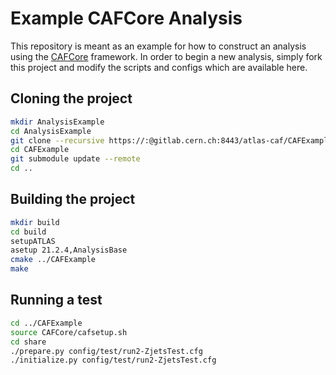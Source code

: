 Example CAFCore Analysis
=========================

This repository is meant as an example for how to construct an analysis using the [CAFCore](https://gitlab.cern.ch/atlas-caf/CAFCore) framework. In order to begin a new analysis, simply fork this project and modify the scripts and configs which are available here.

Cloning the project
--------------------

```bash
mkdir AnalysisExample
cd AnalysisExample
git clone --recursive https://:@gitlab.cern.ch:8443/atlas-caf/CAFExample.git
cd CAFExample
git submodule update --remote
cd ..
```

Building the project
---------------------

```bash
mkdir build
cd build
setupATLAS
asetup 21.2.4,AnalysisBase
cmake ../CAFExample
make
```

Running a test
--------------

```bash
cd ../CAFExample
source CAFCore/cafsetup.sh
cd share
./prepare.py config/test/run2-ZjetsTest.cfg
./initialize.py config/test/run2-ZjetsTest.cfg